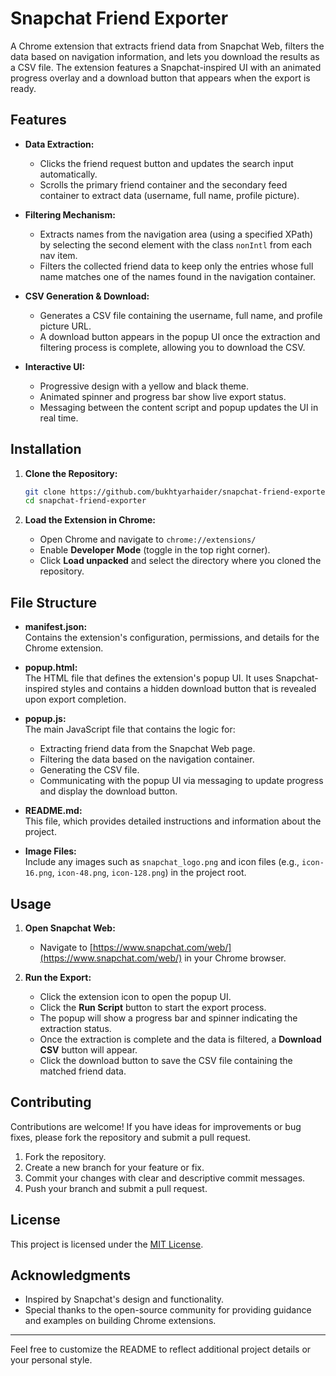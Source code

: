# Snapchat Friend Exporter

A Chrome extension that extracts friend data from Snapchat Web, filters the data based on navigation information, and lets you download the results as a CSV file. The extension features a Snapchat-inspired UI with an animated progress overlay and a download button that appears when the export is ready.

## Features

- **Data Extraction:**  
  - Clicks the friend request button and updates the search input automatically.
  - Scrolls the primary friend container and the secondary feed container to extract data (username, full name, profile picture).
  
- **Filtering Mechanism:**  
  - Extracts names from the navigation area (using a specified XPath) by selecting the second element with the class `nonIntl` from each nav item.
  - Filters the collected friend data to keep only the entries whose full name matches one of the names found in the navigation container.
  
- **CSV Generation & Download:**  
  - Generates a CSV file containing the username, full name, and profile picture URL.
  - A download button appears in the popup UI once the extraction and filtering process is complete, allowing you to download the CSV.

- **Interactive UI:**  
  - Progressive design with a yellow and black theme.
  - Animated spinner and progress bar show live export status.
  - Messaging between the content script and popup updates the UI in real time.

## Installation

1. **Clone the Repository:**

   ```bash
   git clone https://github.com/bukhtyarhaider/snapchat-friend-exporter.git
   cd snapchat-friend-exporter
   ```

2. **Load the Extension in Chrome:**

   - Open Chrome and navigate to `chrome://extensions/`
   - Enable **Developer Mode** (toggle in the top right corner).
   - Click **Load unpacked** and select the directory where you cloned the repository.

## File Structure

- **manifest.json:**  
  Contains the extension's configuration, permissions, and details for the Chrome extension.

- **popup.html:**  
  The HTML file that defines the extension's popup UI. It uses Snapchat-inspired styles and contains a hidden download button that is revealed upon export completion.

- **popup.js:**  
  The main JavaScript file that contains the logic for:
  - Extracting friend data from the Snapchat Web page.
  - Filtering the data based on the navigation container.
  - Generating the CSV file.
  - Communicating with the popup UI via messaging to update progress and display the download button.

- **README.md:**  
  This file, which provides detailed instructions and information about the project.

- **Image Files:**  
  Include any images such as `snapchat_logo.png` and icon files (e.g., `icon-16.png`, `icon-48.png`, `icon-128.png`) in the project root.

## Usage

1. **Open Snapchat Web:**
   - Navigate to [https://www.snapchat.com/web/](https://www.snapchat.com/web/) in your Chrome browser.

2. **Run the Export:**
   - Click the extension icon to open the popup UI.
   - Click the **Run Script** button to start the export process.
   - The popup will show a progress bar and spinner indicating the extraction status.
   - Once the extraction is complete and the data is filtered, a **Download CSV** button will appear.
   - Click the download button to save the CSV file containing the matched friend data.

## Contributing

Contributions are welcome! If you have ideas for improvements or bug fixes, please fork the repository and submit a pull request.

1. Fork the repository.
2. Create a new branch for your feature or fix.
3. Commit your changes with clear and descriptive commit messages.
4. Push your branch and submit a pull request.

## License

This project is licensed under the [MIT License](LICENSE).

## Acknowledgments

- Inspired by Snapchat's design and functionality.
- Special thanks to the open-source community for providing guidance and examples on building Chrome extensions.

---

Feel free to customize the README to reflect additional project details or your personal style.
